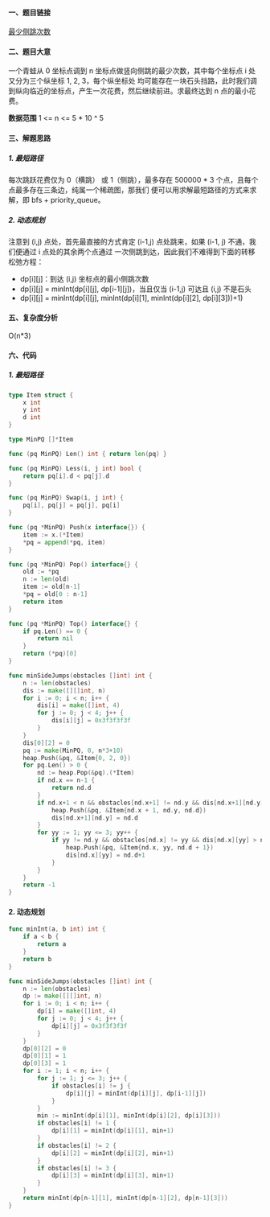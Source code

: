 #### 一、题目链接
[最少侧跳次数](https://leetcode-cn.com/problems/minimum-sideway-jumps/)

#### 二、题目大意
一个青蛙从 0 坐标点调到 n 坐标点做竖向侧跳的最少次数，其中每个坐标点 i 处又分为三个纵坐标 1, 2, 3，每个纵坐标处
均可能存在一块石头挡路，此时我们调到纵向临近的坐标点，产生一次花费，然后继续前进。求最终达到 n 点的最小花费。

**数据范围**
    1 <= n <= 5 * 10 ^ 5

#### 三、解题思路
##### 1. 最短路径
每次跳跃花费仅为 0（横跳） 或 1（侧跳），最多存在 500000 * 3 个点，且每个点最多存在三条边，纯属一个稀疏图，那我们
便可以用求解最短路径的方式来求解，即 bfs + priority_queue。

##### 2. 动态规划
注意到 (i,j) 点处，首先最直接的方式肯定 (i-1,j) 点处跳来，如果 (i-1, j) 不通，我们便通过 i 点处的其余两个点通过
一次侧跳到达，因此我们不难得到下面的转移松弛方程：
- dp[i][j]：到达 (i,j) 坐标点的最小侧跳次数
- dp[i][j] = minInt(dp[i][j], dp[i-1][j])，当且仅当 (i-1,j) 可达且 (i,j) 不是石头
- dp[i][j] = minInt(dp[i][j], minInt(dp[i][1], minInt(dp[i][2], dp[i][3]))+1)

#### 五、复杂度分析
O(n*3)

#### 六、代码
##### 1. 最短路径
```go
type Item struct {
	x int
	y int
	d int
}

type MinPQ []*Item

func (pq MinPQ) Len() int { return len(pq) }

func (pq MinPQ) Less(i, j int) bool {
	return pq[i].d < pq[j].d
}

func (pq MinPQ) Swap(i, j int) {
	pq[i], pq[j] = pq[j], pq[i]
}

func (pq *MinPQ) Push(x interface{}) {
	item := x.(*Item)
	*pq = append(*pq, item)
}

func (pq *MinPQ) Pop() interface{} {
	old := *pq
	n := len(old)
	item := old[n-1]
	*pq = old[0 : n-1]
	return item
}

func (pq *MinPQ) Top() interface{} {
	if pq.Len() == 0 {
		return nil
	}
	return (*pq)[0]
}

func minSideJumps(obstacles []int) int {
	n := len(obstacles)
	dis := make([][]int, n)
	for i := 0; i < n; i++ {
		dis[i] = make([]int, 4)
		for j := 0; j < 4; j++ {
			dis[i][j] = 0x3f3f3f3f
		}
	}
	dis[0][2] = 0
	pq := make(MinPQ, 0, n*3+10)
	heap.Push(&pq, &Item{0, 2, 0})
	for pq.Len() > 0 {
		nd := heap.Pop(&pq).(*Item)
		if nd.x == n-1 {
			return nd.d
		}
		if nd.x+1 < n && obstacles[nd.x+1] != nd.y && dis[nd.x+1][nd.y] > nd.d {
			heap.Push(&pq, &Item{nd.x + 1, nd.y, nd.d})
            dis[nd.x+1][nd.y] = nd.d
		}
		for yy := 1; yy <= 3; yy++ {
			if yy != nd.y && obstacles[nd.x] != yy && dis[nd.x][yy] > nd.d+1 {
				heap.Push(&pq, &Item{nd.x, yy, nd.d + 1})
                dis[nd.x][yy] = nd.d+1
			}
		}
	}
	return -1
}
```

#### 2. 动态规划
```go
func minInt(a, b int) int {
	if a < b {
		return a
	}
	return b
}

func minSideJumps(obstacles []int) int {
	n := len(obstacles)
	dp := make([][]int, n)
	for i := 0; i < n; i++ {
		dp[i] = make([]int, 4)
		for j := 0; j < 4; j++ {
			dp[i][j] = 0x3f3f3f3f
		}
	}
	dp[0][2] = 0
	dp[0][1] = 1
	dp[0][3] = 1
	for i := 1; i < n; i++ {
		for j := 1; j <= 3; j++ {
			if obstacles[i] != j {
				dp[i][j] = minInt(dp[i][j], dp[i-1][j])
			}
		}
		min := minInt(dp[i][1], minInt(dp[i][2], dp[i][3]))
		if obstacles[i] != 1 {
			dp[i][1] = minInt(dp[i][1], min+1)
		}
		if obstacles[i] != 2 {
			dp[i][2] = minInt(dp[i][2], min+1)
		}
		if obstacles[i] != 3 {
			dp[i][3] = minInt(dp[i][3], min+1)
		}
	}
	return minInt(dp[n-1][1], minInt(dp[n-1][2], dp[n-1][3]))
}
```


